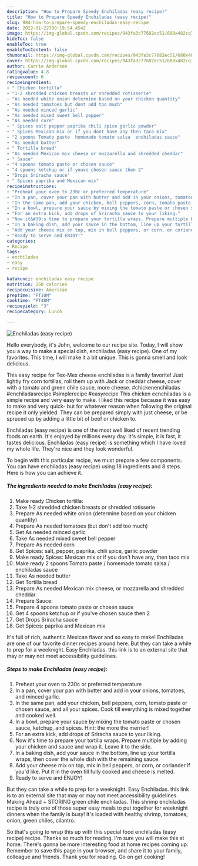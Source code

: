 ```yaml
---
description: "How to Prepare Speedy Enchiladas (easy recipe)"
title: "How to Prepare Speedy Enchiladas (easy recipe)"
slug: 984-how-to-prepare-speedy-enchiladas-easy-recipe
date: 2022-01-22T00:19:54.454Z
image: https://img-global.cpcdn.com/recipes/943fa3c77682ec51/680x482cq70/enchiladas-easy-recipe-recipe-main-photo.jpg
hideToc: false
enableToc: true
enableTocContent: false
thumbnail: https://img-global.cpcdn.com/recipes/943fa3c77682ec51/680x482cq70/enchiladas-easy-recipe-recipe-main-photo.jpg
cover: https://img-global.cpcdn.com/recipes/943fa3c77682ec51/680x482cq70/enchiladas-easy-recipe-recipe-main-photo.jpg
author: Carrie Anderson
ratingvalue: 4.8
reviewcount: 6
recipeingredient:
- " Chicken tortilla"
- "1-2 shredded chicken breasts or shredded rotisserie"
- "As needed white onion determine based on your chicken quantity"
- "As needed tomatoes but dont add too much"
- "As needed minced garlic"
- "As needed mixed sweet bell pepper"
- "As needed corn"
- " Spices salt pepper paprika chili spice garlic powder"
- " Spices Mexican mix or if you dont have any then taco mix"
- "2 spoons Tomato paste  homemade tomato salsa  enchiladas sauce"
- "As needed butter"
- " Tortilla bread"
- "As needed Mexican mix cheese or mozzarella and shredded cheddar"
- " Sauce"
- "4 spoons tomato paste or chosen sauce"
- "4 spoons ketchup or if youve chosen sauce then 2"
- "Drops Sriracha sauce"
- " Spices paprika and Mexican mix"
recipeinstructions:
- "Preheat your oven to 230c or preferred temperature"
- "In a pan, cover your pan with butter and add in your onions, tomatoes, and minced garlic."
- "In the same pan, add your chicken, bell peppers, corn, tomato paste or chosen sauce, and all your spices. Cook till everything is mixed together and cooked well."
- "In a bowl, prepare your sauce by mixing the tomato paste or chosen sauce, ketchup, and spices. Hint: the more the merrier!"
- "For an extra kick, add drops of Sriracha sauce to your liking."
- "Now it&#39;s time to prepare your tortilla wraps. Prepare multiple by adding your chicken and sauce and wrap it. Leave it to the side."
- "In a baking dish, add your sauce in the bottom, line up your tortilla wraps, then cover the whole dish with the remaining sauce."
- "Add your cheese mix on top, mix in bell peppers, or corn, or coriander if you&#39;d like. Put it in the oven till fully cooked and cheese is melted."
- "Ready to serve and ENJOY!"
categories:
- Recipe
tags:
- enchiladas
- easy
- recipe

katakunci: enchiladas easy recipe 
nutrition: 250 calories
recipecuisine: American
preptime: "PT10M"
cooktime: "PT48M"
recipeyield: "3"
recipecategory: Lunch

---
```



![Enchiladas (easy recipe)](https://img-global.cpcdn.com/recipes/943fa3c77682ec51/680x482cq70/enchiladas-easy-recipe-recipe-main-photo.jpg)

Hello everybody, it's John, welcome to our recipe site. Today, I will show you a way to make a special dish, enchiladas (easy recipe). One of my favorites. This time, I will make it a bit unique. This is gonna smell and look delicious.

This easy recipe for Tex-Mex cheese enchiladas is a family favorite! Just lightly fry corn tortillas, roll them up with Jack or cheddar cheese, cover with a tomato and green chile sauce, more cheese. #chickenenchiladas #enchiladasrecipe #simplerecipe #easyrecipe This chicken ecnchiladas is a simple recipe and very easy to make. I liked this recipe because it was easy to make and very quick- but for whatever reason when following the original recipe it only yielded. They can be prepared simply with just cheese, or be spruced up by adding a little bit of beef or chicken to.

Enchiladas (easy recipe) is one of the most well liked of recent trending foods on earth. It's enjoyed by millions every day. It's simple, it is fast, it tastes delicious. Enchiladas (easy recipe) is something which I have loved my whole life. They're nice and they look wonderful.


To begin with this particular recipe, we must prepare a few components. You can have enchiladas (easy recipe) using 18 ingredients and 8 steps. Here is how you can achieve it.

<!--inarticleads1-->

##### The ingredients needed to make Enchiladas (easy recipe):

1. Make ready  Chicken tortilla:
1. Take 1-2 shredded chicken breasts or shredded rotisserie
1. Prepare As needed white onion (determine based on your chicken quantity)
1. Prepare As needed tomatoes (but don&#39;t add too much)
1. Get As needed minced garlic
1. Take As needed mixed sweet bell pepper
1. Prepare As needed corn
1. Get  Spices: salt, pepper, paprika, chili spice, garlic powder
1. Make ready  Spices: Mexican mix or if you don&#39;t have any, then taco mix
1. Make ready 2 spoons Tomato paste / homemade tomato salsa / enchiladas sauce
1. Take As needed butter
1. Get  Tortilla bread
1. Prepare As needed Mexican mix cheese, or mozzarella and shredded cheddar
1. Prepare  Sauce:
1. Prepare 4 spoons tomato paste or chosen sauce
1. Get 4 spoons ketchup or if you&#39;ve chosen sauce then 2
1. Get Drops Sriracha sauce
1. Get  Spices: paprika and Mexican mix


It&#39;s full of rich, authentic Mexican flavor and so easy to make! Enchiladas are one of our favorite dinner recipes around here. But they can take a while to prep for a weeknight. Easy Enchiladas. this link is to an external site that may or may not meet accessibility guidelines. 

<!--inarticleads2-->

##### Steps to make Enchiladas (easy recipe):

1. Preheat your oven to 230c or preferred temperature
1. In a pan, cover your pan with butter and add in your onions, tomatoes, and minced garlic.
1. In the same pan, add your chicken, bell peppers, corn, tomato paste or chosen sauce, and all your spices. Cook till everything is mixed together and cooked well.
1. In a bowl, prepare your sauce by mixing the tomato paste or chosen sauce, ketchup, and spices. Hint: the more the merrier!
1. For an extra kick, add drops of Sriracha sauce to your liking.
1. Now it&#39;s time to prepare your tortilla wraps. Prepare multiple by adding your chicken and sauce and wrap it. Leave it to the side.
1. In a baking dish, add your sauce in the bottom, line up your tortilla wraps, then cover the whole dish with the remaining sauce.
1. Add your cheese mix on top, mix in bell peppers, or corn, or coriander if you&#39;d like. Put it in the oven till fully cooked and cheese is melted.
1. Ready to serve and ENJOY!

But they can take a while to prep for a weeknight. Easy Enchiladas. this link is to an external site that may or may not meet accessibility guidelines. Making Ahead + STORING green chile enchiladas. This shrimp enchiladas recipe is truly one of those super easy meals to put together for weeknight dinners when the family is busy! It&#39;s loaded with healthy shrimp, tomatoes, onion, green chiles, cilantro. 

So that's going to wrap this up with this special food enchiladas (easy recipe) recipe. Thanks so much for reading. I'm sure you will make this at home. There's gonna be more interesting food at home recipes coming up. Remember to save this page in your browser, and share it to your family, colleague and friends. Thank you for reading. Go on get cooking!
